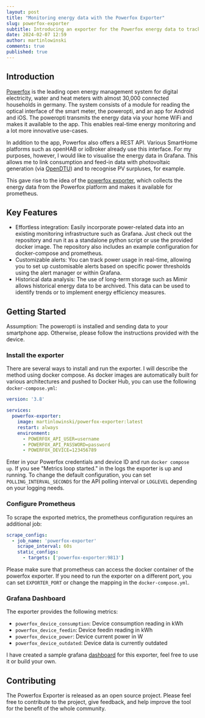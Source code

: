 ```yaml
---
layout: post
title: "Monitoring energy data with the Powerfox Exporter"
slug: powerfox-exporter
subtitle: Introducing an exporter for the Powerfox energy data to track and visualize your consumptions in real-time.
date: 2024-02-07 12:59
author: martinlowinski
comments: true
published: true
---
```


## Introduction

[Powerfox](https://www.powerfox.energy) is the leading open energy management system for digital electricity, water and heat meters with almost 30,000 connected households in germany. The system consists of a module for reading the optical interface of the smart meter, the poweropti, and an app for Android and iOS. The poweropti transmits the energy data via your home WiFi and makes it available to the app. This enables real-time energy monitoring and a lot more innovative use-cases.

In addition to the app, Powerfox also offers a REST API. Various SmartHome platforms such as openHAB or ioBroker already use this interface. For my purposes, however, I would like to visualise the energy data in Grafana. This allows me to link consumption and feed-in data with photovoltaic generation (via [OpenDTU](https://github.com/tbnobody/OpenDTU/)) and to recognise PV surpluses, for example.

This gave rise to the idea of the [powerfox exporter](https://github.com/martinlowinski/powerfox-exporter), which collects the energy data from the Powerfox platform and makes it available for prometheus.

## Key Features

- Effortless integration: Easily incorporate power-related data into an existing monitoring infrastructure such as Grafana. Just check out the repository and run it as a standalone python script or use the provided docker image. The repository also includes an example configuration for docker-compose and prometheus.
- Customizable alerts: You can track power usage in real-time, allowing you to set up customisable alerts based on specific power thresholds using the alert manager or within Grafana.
- Historical data analysis: The use of long-term storage such as Mimir allows historical energy data to be archived. This data can be used to identify trends or to implement energy efficiency measures.

## Getting Started

Assumption: The poweropti is installed and sending data to your smartphone app. Otherwise, please follow the instructions provided with the device.

### Install the exporter

There are several ways to install and run the exporter. I will describe the method using docker compose. As docker images are automatically built for various architectures and pushed to Docker Hub, you can use the following `docker-compose.yml`:

```yaml
version: '3.8'

services:
  powerfox-exporter:
    image: martinlowinski/powerfox-exporter:latest
    restart: always
    environment:
      - POWERFOX_API_USER=username
      - POWERFOX_API_PASSWORD=password
      - POWERFOX_DEVICE=123456789
```

Enter in your Powerfox credentials and device ID and run `docker compose up`. If you see "Metrics loop started." in the logs the exporter is up and running. To change the default configuration, you can set `POLLING_INTERVAL_SECONDS` for the API polling interval or `LOGLEVEL` depending on your logging needs.

### Configure Prometheus

To scrape the exported metrics, the prometheus configuration requires an additional job:

```yaml
scrape_configs:
  - job_name: 'powerfox-exporter'
    scrape_interval: 60s
    static_configs:
      - targets: ['powerfox-exporter:9813']
```

Please make sure that prometheus can access the docker container of the powerfox exporter. If you need to run the exporter on a different port, you can set `EXPORTER_PORT` or change the mapping in the `docker-compose.yml`.

### Grafana Dashboard

The exporter provides the following metrics:

- `powerfox_device_consumption`: Device consumption reading in kWh
- `powerfox_device_feedin`: Device feedin reading in kWh
- `powerfox_device_power`: Device current power in W
- `powerfox_device_outdated`: Device data is currently outdated

I have created a sample grafana [dashboard](https://grafana.com/grafana/dashboards/20350-powerfox/) for this exporter, feel free to use it or build your own.

## Contributing

The Powerfox Exporter is released as an open source project. Please feel free to contribute to the project, give feedback, and help improve the tool for the benefit of the whole community.
